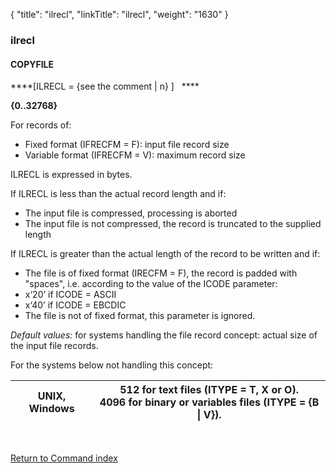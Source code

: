 {
    "title": "ilrecl",
    "linkTitle": "ilrecl",
    "weight": "1630"
}<span id="ilrecl"></span>

### ilrecl

#### COPYFILE

****[ILRECL = {see the comment
&#124; n} ]   ****

****{0..32768}****

For records of:

- Fixed format (IFRECFM = F): input file record
    size
- Variable format (IFRECFM = V): maximum record
    size

ILRECL is expressed in bytes.

If ILRECL is less than the actual record length and if:

- The input file is compressed, processing is aborted
- The input file is not compressed, the record is
    truncated to the supplied length

If ILRECL is greater than the actual length of the record to be written
and if:

- The file is of fixed format (IRECFM = F), the
    record is padded with "spaces", i.e. according to the value
    of the ICODE parameter:
- x‘20’ if ICODE = ASCII
- x‘40’ if ICODE = EBCDIC
- The file is not of fixed format, this parameter
    is ignored.

*Default values:* for systems handling
the file record concept: actual size of the input file records.

For the systems below not handling this concept:


| **UNIX, Windows** | 512 for text files (ITYPE = T, X or O).<br /> 4096 for binary or variables files (ITYPE = {B &#124; V}). |
| --- | --- |


 

[Return to Command index](../../)
